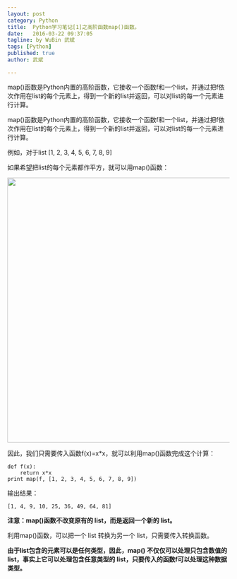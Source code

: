 ```yaml
---
layout: post
category: Python
title:  Python学习笔记[1]之高阶函数map()函数。
date:   2016-03-22 09:37:05
tagline: by WuBin 武斌
tags: [Python]
published: true
author: 武斌

---
```


map()函数是Python内置的高阶函数，它接收一个函数f和一个list，并通过把f依次作用在list的每个元素上，得到一个新的list并返回，可以对list的每一个元素进行计算。

<!--more-->

map()函数是Python内置的高阶函数，它接收一个函数f和一个list，并通过把f依次作用在list的每个元素上，得到一个新的list并返回，可以对list的每一个元素进行计算。

例如，对于list [1, 2, 3, 4, 5, 6, 7, 8, 9]

如果希望把list的每个元素都作平方，就可以用map()函数：

<img src="{{site.baseurl}}/images/post/2016-03-22/python-map.png" width="600" alt=""/>


因此，我们只需要传入函数f(x)=x*x，就可以利用map()函数完成这个计算：

	def f(x):
	    return x*x
	print map(f, [1, 2, 3, 4, 5, 6, 7, 8, 9])
输出结果：

	[1, 4, 9, 10, 25, 36, 49, 64, 81]
**注意：map()函数不改变原有的 list，而是返回一个新的 list。**

利用map()函数，可以把一个 list 转换为另一个 list，只需要传入转换函数。

**由于list包含的元素可以是任何类型，因此，map() 不仅仅可以处理只包含数值的 list，事实上它可以处理包含任意类型的 list，只要传入的函数f可以处理这种数据类型。**